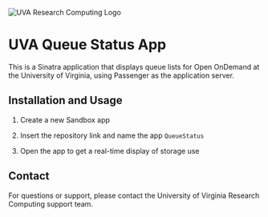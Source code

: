 ![UVA Research Computing Logo](https://learning.rc.virginia.edu/img/RC_logo.svg)
# UVA Queue Status App

This is a Sinatra application that displays queue lists for Open OnDemand at the University of Virginia, using Passenger as the application server.

## Installation and Usage

1. Create a new Sandbox app

2. Insert the repository link and name the app `QueueStatus`

3. Open the app to get a real-time display of storage use

## Contact

For questions or support, please contact the University of Virginia Research Computing support team.